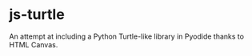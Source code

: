 # js-turtle

An attempt at including a Python Turtle-like library in Pyodide thanks to HTML Canvas.
